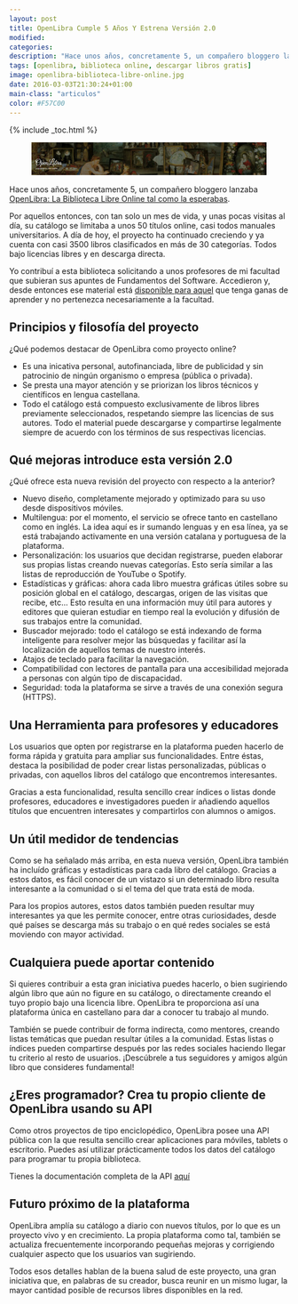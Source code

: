 ```yaml
---
layout: post
title: OpenLibra Cumple 5 Años Y Estrena Versión 2.0
modified:
categories:
description: "Hace unos años, concretamente 5, un compañero bloggero lanzaba OpenLibra: La Biblioteca Libre Online tal como la esperabas"
tags: [openlibra, biblioteca online, descargar libros gratis]
image: openlibra-biblioteca-libre-online.jpg
date: 2016-03-03T21:30:24+01:00
main-class: "articulos"
color: #F57C00
---
```


{% include _toc.html %}

<figure>
  <a href="/assets/img/openlibra-biblioteca-libre-online.jpg"><img src="/assets/img/openlibra-biblioteca-libre-online.jpg" title="{{ page.title }}" alt="{{ page.title }}" /></a>
</figure>

Hace unos años, concretamente 5, un compañero bloggero lanzaba [OpenLibra: La Biblioteca Libre Online tal como la esperabas](/openlibra-la-biblioteca-libre-online/ "OpenLibra: La Biblioteca Libre Online tal como la esperabas").

Por aquellos entonces, con tan solo un mes de vida, y unas pocas visitas al día, su catálogo se limitaba a unos 50 títulos online, casi todos manuales universitarios. A día de hoy, el proyecto ha continuado creciendo y ya cuenta con casi 3500 libros clasificados en más de 30 categorías. Todos bajo licencias libres y en descarga directa.

<!--ad-->

Yo contribuí a esta biblioteca solicitando a unos profesores de mi facultad que subieran sus apuntes de Fundamentos del Software. Accedieron y, desde entonces ese material está [disponible para aquel](https://openlibra.com/es/book/practicas-de-fundamentos-de-software) que tenga ganas de aprender y no pertenezca necesariamente a la facultad.

## Principios y filosofía del proyecto
¿Qué podemos destacar de OpenLibra como proyecto online?

- Es una inicativa personal, autofinanciada, libre de publicidad y sin patrocinio de ningún organismo o empresa (pública o privada).
- Se presta una mayor atención y se priorizan los libros técnicos y científicos en lengua castellana.
- Todo el catálogo está compuesto exclusivamente de libros libres previamente seleccionados, respetando siempre las licencias de sus autores. Todo el material puede descargarse y compartirse legalmente siempre de acuerdo con los términos de sus respectivas licencias.

## Qué mejoras introduce esta versión 2.0
¿Qué ofrece esta nueva revisión del proyecto con respecto a la anterior?

- Nuevo diseño, completamente mejorado y optimizado para su uso desde dispositivos móviles.
- Multilengua: por el momento, el servicio se ofrece tanto en castellano como en inglés. La idea aquí es ir sumando lenguas y en esa línea, ya se está trabajando activamente en una versión catalana y portuguesa de la plataforma.
- Personalización: los usuarios que decidan registrarse, pueden elaborar sus propias listas creando nuevas categorías. Esto sería similar a las listas de reproducción de YouTube o Spotify.
- Estadísticas y gráficas: ahora cada libro muestra gráficas útiles sobre su posición global en el catálogo, descargas, origen de las visitas que recibe, etc... Esto resulta en una información muy útil para autores y editores que quieran estudiar en tiempo real la evolución y difusión de sus trabajos entre la comunidad.
- Buscador mejorado: todo el catálogo se está indexando de forma inteligente para resolver mejor las búsquedas y facilitar así la localización de aquellos temas de nuestro interés.
- Atajos de teclado para facilitar la navegación.
- Compatibilidad con lectores de pantalla para una accesibilidad mejorada a personas con algún tipo de discapacidad.
- Seguridad: toda la plataforma se sirve a través de una conexión segura (HTTPS).

## Una Herramienta para profesores y educadores
Los usuarios que opten por registrarse en la plataforma pueden hacerlo de forma rápida y gratuita para ampliar sus funcionalidades. Entre éstas, destaca la posibilidad de poder crear listas personalizadas, públicas o privadas, con aquellos libros del catálogo que encontremos interesantes.

Gracias a esta funcionalidad, resulta sencillo crear índices o listas donde profesores, educadores e investigadores pueden ir añadiendo aquellos títulos que encuentren interesates y compartirlos con alumnos o amigos.

## Un útil medidor de tendencias
Como se ha señalado más arriba, en esta nueva versión, OpenLibra también ha incluído gráficas y estadísticas para cada libro del catálogo. Gracias a estos datos, es fácil conocer de un vistazo si un determinado libro resulta interesante a la comunidad o si el tema del que trata está de moda.

Para los propios autores, estos datos también pueden resultar muy interesantes ya que les permite conocer, entre otras curiosidades, desde qué países se descarga más su trabajo o en qué redes sociales se está moviendo con mayor actividad.

## Cualquiera puede aportar contenido
Si quieres contribuir a esta gran iniciativa puedes hacerlo, o bien sugiriendo algún libro que aún no figure en su catálogo, o directamente creando el tuyo propio bajo una licencia libre. OpenLibra te proporciona así una plataforma única en castellano para dar a conocer tu trabajo al mundo.

También se puede contribuir de forma indirecta, como mentores, creando listas temáticas que puedan resultar útiles a la comunidad. Estas listas o índices pueden compartirse después por las redes sociales haciendo llegar tu criterio al resto de usuarios. ¡Descúbrele a tus seguidores y amigos algún libro que consideres fundamental!

## ¿Eres programador? Crea tu propio cliente de OpenLibra usando su API
Como otros proyectos de tipo enciclopédico, OpenLibra posee una API pública con la que resulta sencillo crear aplicaciones para móviles, tablets o escritorio. Puedes así utilizar prácticamente todos los datos del catálogo para programar tu propia biblioteca.

Tienes la documentación completa de la API [aquí](https://openlibra.com/es/page/public-api)

## Futuro próximo de la plataforma
OpenLibra amplía su catálogo a diario con nuevos títulos, por lo que es un proyecto vivo y en crecimiento. La propia plataforma como tal, también se actualiza frecuentemente incorporando pequeñas mejoras y corrigiendo cualquier aspecto que los usuarios van sugiriendo.

Todos esos detalles hablan de la buena salud de este proyecto, una gran iniciativa que, en palabras de su creador, busca reunir en un mismo lugar, la mayor cantidad posible de recursos libres disponibles en la red.
